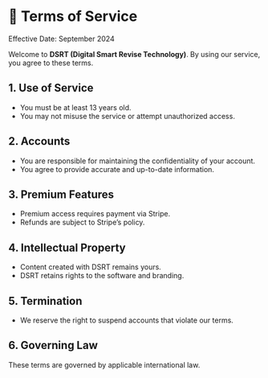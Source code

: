 # 📑 Terms of Service

Effective Date: September 2024

Welcome to **DSRT (Digital Smart Revise Technology)**. By using our service, you agree to these terms.

## 1. Use of Service
- You must be at least 13 years old.
- You may not misuse the service or attempt unauthorized access.

## 2. Accounts
- You are responsible for maintaining the confidentiality of your account.
- You agree to provide accurate and up-to-date information.

## 3. Premium Features
- Premium access requires payment via Stripe.
- Refunds are subject to Stripe’s policy.

## 4. Intellectual Property
- Content created with DSRT remains yours.
- DSRT retains rights to the software and branding.

## 5. Termination
- We reserve the right to suspend accounts that violate our terms.

## 6. Governing Law
These terms are governed by applicable international law.

